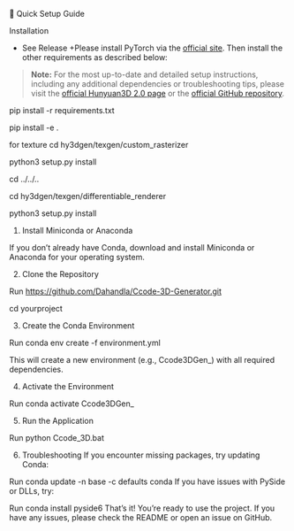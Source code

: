 🚀 Quick Setup Guide

 Installation
- See Release
+Please install PyTorch via the [official site](https://pytorch.org/). Then install the other requirements as described below:

> **Note:** For the most up-to-date and detailed setup instructions, including any additional dependencies or troubleshooting tips, please visit the [official Hunyuan3D 2.0 page](https://3d.hunyuan.tencent.com) or the [official GitHub repository](https://github.com/Tencent/Hunyuan3D-2).
>
> 
pip install -r requirements.txt

pip install -e .

for texture
cd hy3dgen/texgen/custom_rasterizer

python3 setup.py install

cd ../../..

cd hy3dgen/texgen/differentiable_renderer

python3 setup.py install



1. Install Miniconda or Anaconda

If you don’t already have Conda, download and install Miniconda or Anaconda for your operating system.

2. Clone the Repository


Run
https://github.com/Dahandla/Ccode-3D-Generator.git


cd yourproject

3. Create the Conda Environment

Run
conda env create -f environment.yml

This will create a new environment (e.g., Ccode3DGen_) with all required dependencies.

4. Activate the Environment


Run
conda activate Ccode3DGen_

5. Run the Application

Run
python Ccode_3D.bat


6. Troubleshooting
If you encounter missing packages, try updating Conda:


Run
  conda update -n base -c defaults conda
If you have issues with PySide or DLLs, try:


Run
  conda install pyside6
That’s it! You’re ready to use the project.
If you have any issues, please check the README or open an issue on GitHub.
